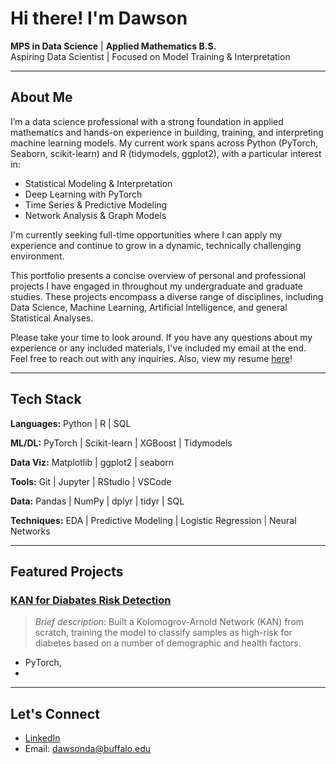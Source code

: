 # Hi there! I'm Dawson

**MPS in Data Science** | **Applied Mathematics B.S.**  
Aspiring Data Scientist | Focused on Model Training & Interpretation

---

## About Me

I’m a data science professional with a strong foundation in applied mathematics and hands-on experience in building, training, and interpreting machine learning models. My current work spans across Python (PyTorch, Seaborn, scikit-learn) and R (tidymodels, ggplot2), with a particular interest in:

- Statistical Modeling & Interpretation  
- Deep Learning with PyTorch  
- Time Series & Predictive Modeling  
- Network Analysis & Graph Models  

I'm currently seeking full-time opportunities where I can apply my experience and continue to grow in a dynamic, technically challenging environment.

This portfolio presents a concise overview of personal and professional projects I have engaged in throughout my undergraduate and graduate studies. These projects encompass a diverse range of disciplines, including Data Science, Machine Learning, Artificial Intelligence, and general Statistical Analyses.

Please take your time to look around. If you have any questions about my experience or any included materials, I've included my email at the end. Feel free to reach out with any inquiries. Also, view my resume [here](https://github.com/ddamuth19/ddamuth19/blob/c07cf3e43173b9b501143ee149f0d26b85918ab6/Damuth_Resume_Aug25.pdf)!

---

## Tech Stack

**Languages:** Python | R | SQL  

**ML/DL:** PyTorch | Scikit-learn | XGBoost | Tidymodels  

**Data Viz:** Matplotlib | ggplot2 | seaborn  

**Tools:** Git | Jupyter | RStudio | VSCode  

**Data:** Pandas | NumPy | dplyr | tidyr | SQL

**Techniques:** EDA | Predictive Modeling | Logistic Regression | Neural Networks

---

## Featured Projects

### [KAN for Diabates Risk Detection](https://github.com/ddamuth19/KAN_Project.git)
> *Brief description*: Built a Kolomogrov-Arnold Network (KAN) from scratch, training the model to classify samples as high-risk for diabetes based on a number of demographic and health factors.

- PyTorch, 
- 

---

## Let's Connect

- [LinkedIn](https://www.linkedin.com/in/dawson-damuth-003313271)  
- Email: dawsonda@buffalo.edu 


